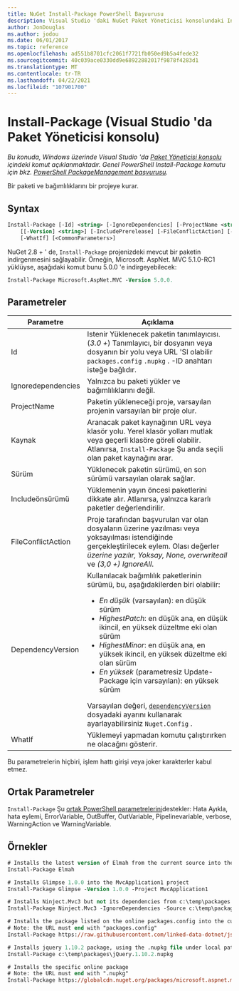 ```yaml
---
title: NuGet Install-Package PowerShell Başvurusu
description: Visual Studio 'daki NuGet Paket Yöneticisi konsolundaki Install-Package PowerShell komutuna yönelik başvuru.
author: JonDouglas
ms.author: jodou
ms.date: 06/01/2017
ms.topic: reference
ms.openlocfilehash: ad551b8701cfc2061f7721fb050ed9b5a4fede32
ms.sourcegitcommit: 40c039ace0330dd9e68922882017f9878f4283d1
ms.translationtype: MT
ms.contentlocale: tr-TR
ms.lasthandoff: 04/22/2021
ms.locfileid: "107901700"
---
```

# <a name="install-package-package-manager-console-in-visual-studio"></a>Install-Package (Visual Studio 'da Paket Yöneticisi konsolu)

*Bu konuda, Windows üzerinde Visual Studio 'da [Paket Yöneticisi konsolu](../../consume-packages/install-use-packages-powershell.md) içindeki komut açıklanmaktadır. Genel PowerShell Install-Package komutu için bkz. [PowerShell PackageManagement başvurusu](/powershell/module/packagemanagement).*

Bir paketi ve bağımlılıklarını bir projeye kurar.

## <a name="syntax"></a>Syntax

```ps
Install-Package [-Id] <string> [-IgnoreDependencies] [-ProjectName <string>] [[-Source] <string>] 
    [[-Version] <string>] [-IncludePrerelease] [-FileConflictAction] [-DependencyVersion]
    [-WhatIf] [<CommonParameters>]
```

NuGet 2.8 + ' de, `Install-Package` projenizdeki mevcut bir paketin indirgenmesini sağlayabilir. Örneğin, Microsoft. AspNet. MVC 5.1.0-RC1 yüklüyse, aşağıdaki komut bunu 5.0.0 'e indirgeyebilecek:

```ps
Install-Package Microsoft.AspNet.MVC -Version 5.0.0.
```

## <a name="parameters"></a>Parametreler

| Parametre | Açıklama |
| --- | --- |
| Id | Istenir Yüklenecek paketin tanımlayıcısı. (*3.0 +*) Tanımlayıcı, bir dosyanın veya dosyanın bir yolu veya URL 'SI olabilir `packages.config` `.nupkg` . -ID anahtarı isteğe bağlıdır. |
| Ignoredependencies | Yalnızca bu paketi yükler ve bağımlılıklarını değil. |
| ProjectName | Paketin yükleneceği proje, varsayılan projenin varsayılan bir proje olur. |
| Kaynak | Aranacak paket kaynağının URL veya klasör yolu. Yerel klasör yolları mutlak veya geçerli klasöre göreli olabilir. Atlanırsa, `Install-Package` Şu anda seçili olan paket kaynağını arar. |
| Sürüm | Yüklenecek paketin sürümü, en son sürümü varsayılan olarak sağlar. |
| Includeönsürümü | Yüklemenin yayın öncesi paketlerini dikkate alır. Atlanırsa, yalnızca kararlı paketler değerlendirilir. |
| FileConflictAction | Proje tarafından başvurulan var olan dosyaların üzerine yazılması veya yoksayılması istendiğinde gerçekleştirilecek eylem. Olası değerler *üzerine yazılır, Yoksay, None, overwriteall* ve *(3,0 +)* *IgnoreAll*. |
| DependencyVersion | Kullanılacak bağımlılık paketlerinin sürümü, bu, aşağıdakilerden biri olabilir:<br/><ul><li>*En düşük* (varsayılan): en düşük sürüm</li><li>*HighestPatch*: en düşük ana, en düşük ikincil, en yüksek düzeltme eki olan sürüm</li><li>*HighestMinor*: en düşük ana, en yüksek ikincil, en yüksek düzeltme eki olan sürüm</li><li>*En yüksek* (parametresiz Update-Package için varsayılan): en yüksek sürüm</li></ul>Varsayılan değeri, [`dependencyVersion`](../nuget-config-file.md#config-section) dosyadaki ayarını kullanarak ayarlayabilirsiniz `Nuget.Config` . |
| WhatIf | Yüklemeyi yapmadan komutu çalıştırırken ne olacağını gösterir. |

Bu parametrelerin hiçbiri, işlem hattı girişi veya joker karakterler kabul etmez.

## <a name="common-parameters"></a>Ortak Parametreler

`Install-Package` Şu [ortak PowerShell parametrelerini](/powershell/module/microsoft.powershell.core/about/about_commonparameters)destekler: Hata Ayıkla, hata eylemi, ErrorVariable, OutBuffer, OutVariable, Pipelinevariable, verbose, WarningAction ve WarningVariable.

## <a name="examples"></a>Örnekler

```ps
# Installs the latest version of Elmah from the current source into the default project
Install-Package Elmah

# Installs Glimpse 1.0.0 into the MvcApplication1 project
Install-Package Glimpse -Version 1.0.0 -Project MvcApplication1

# Installs Ninject.Mvc3 but not its dependencies from c:\temp\packages
Install-Package Ninject.Mvc3 -IgnoreDependencies -Source c:\temp\packages

# Installs the package listed on the online packages.config into the current project
# Note: the URL must end with "packages.config"
Install-Package https://raw.githubusercontent.com/linked-data-dotnet/json-ld.net/master/.nuget/packages.config

# Installs jquery 1.10.2 package, using the .nupkg file under local path of c:\temp\packages
Install-Package c:\temp\packages\jQuery.1.10.2.nupkg

# Installs the specific online package
# Note: the URL must end with ".nupkg"
Install-Package https://globalcdn.nuget.org/packages/microsoft.aspnet.mvc.5.2.3.nupkg
```